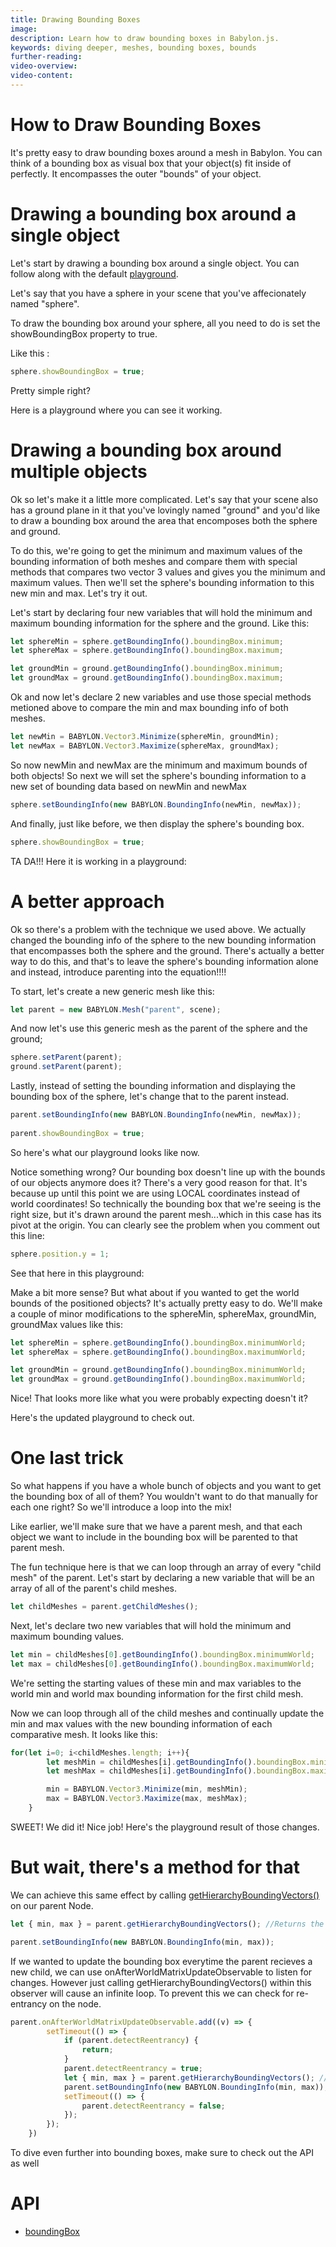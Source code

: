```yaml
---
title: Drawing Bounding Boxes
image: 
description: Learn how to draw bounding boxes in Babylon.js.
keywords: diving deeper, meshes, bounding boxes, bounds
further-reading:
video-overview:
video-content:
---
```


# How to Draw Bounding Boxes

It's pretty easy to draw bounding boxes around a mesh in Babylon. You can think of a bounding box as visual box that your object(s) fit inside of perfectly. It encompasses the outer "bounds" of your object.

# Drawing a bounding box around a single object

Let's start by drawing a bounding box around a single object. You can follow along with the default [playground](https://playground.babylonjs.com/).

Let's say that you have a sphere in your scene that you've affecionately named "sphere".

To draw the bounding box around your sphere, all you need to do is set the showBoundingBox property to true.

Like this :
```javascript
sphere.showBoundingBox = true;
```
Pretty simple right? 

Here is a playground where you can see it working. <Playground id="#4F33I3" title="Drawing A Box Around A Single Object" description="Simple example of drawing a bounding box around a single object."/>

# Drawing a bounding box around multiple objects

Ok so let's make it a little more complicated. Let's say that your scene also has a ground plane in it that you've lovingly named "ground" and you'd like to draw a bounding box around the area that encomposes both the sphere and ground. 

To do this, we're going to get the minimum and maximum values of the bounding information of both meshes and compare them with special methods that compares two vector 3 values and gives you the minimum and maximum values. Then we'll set the sphere's bounding information to this new min and max. Let's try it out.

Let's start by declaring four new variables that will hold the minimum and maximum bounding information for the sphere and the ground. Like this:

```javascript
let sphereMin = sphere.getBoundingInfo().boundingBox.minimum;
let sphereMax = sphere.getBoundingInfo().boundingBox.maximum;

let groundMin = ground.getBoundingInfo().boundingBox.minimum;
let groundMax = ground.getBoundingInfo().boundingBox.maximum;
```

Ok and now let's declare 2 new variables and use those special methods metioned above to compare the min and max bounding info of both meshes.

```javascript
let newMin = BABYLON.Vector3.Minimize(sphereMin, groundMin);
let newMax = BABYLON.Vector3.Maximize(sphereMax, groundMax);
```

So now newMin and newMax are the minimum and maximum bounds of both objects! So next we will set the sphere's bounding information to a new set of bounding data based on newMin and newMax

```javascript
sphere.setBoundingInfo(new BABYLON.BoundingInfo(newMin, newMax));
```

And finally, just like before, we then display the sphere's bounding box.

```javascript
sphere.showBoundingBox = true;
```

TA DA!!! Here it is working in a playground: <Playground id="#4F33I3#1" title="Drawing A Box Around Multiple Objects" description="Simple example of drawing a bounding box around multiple objects."/>

# A better approach

Ok so there's a problem with the technique we used above. We actually changed the bounding info of the sphere to the new bounding information that encompasses both the sphere and the ground. There's actually a better way to do this, and that's to leave the sphere's bounding information alone and instead, introduce parenting into the equation!!!!

To start, let's create a new generic mesh like this:

```javascript
let parent = new BABYLON.Mesh("parent", scene);
```

And now let's use this generic mesh as the parent of the sphere and the ground;

```javascript
sphere.setParent(parent);
ground.setParent(parent);
```

Lastly, instead of setting the bounding information and displaying the bounding box of the sphere, let's change that to the parent instead.

```javascript
parent.setBoundingInfo(new BABYLON.BoundingInfo(newMin, newMax));
    
parent.showBoundingBox = true;
```

So here's what our playground looks like now. <Playground id="#4F33I3#2" title="A Better Approach For Bounding Boxes" description="Better example of drawing bounding boxes."/>

Notice something wrong? Our bounding box doesn't line up with the bounds of our objects anymore does it? There's a very good reason for that. It's because up until this point we are using LOCAL coordinates instead of world coordinates! So technically the bounding box that we're seeing is the right size, but it's drawn around the parent mesh...which in this case has its pivot at the origin. You can clearly see the problem when you comment out this line:

```javascript
sphere.position.y = 1;
```

See that here in this playground: <Playground id="#4F33I3#3" title="A Fixed Better Approach For Bounding Boxes" description="Better example of drawing bounding boxes fixed."/>

Make a bit more sense? But what about if you wanted to get the world bounds of the positioned objects? It's actually pretty easy to do. We'll make a couple of minor modifications to the sphereMin, sphereMax, groundMin, groundMax values like this:

```javascript
let sphereMin = sphere.getBoundingInfo().boundingBox.minimumWorld;
let sphereMax = sphere.getBoundingInfo().boundingBox.maximumWorld;

let groundMin = ground.getBoundingInfo().boundingBox.minimumWorld;
let groundMax = ground.getBoundingInfo().boundingBox.maximumWorld;
```

Nice! That looks more like what you were probably expecting doesn't it?

Here's the updated playground to check out. <Playground id="#4F33I3#4" title="World Transform Bounding Boxes" description="Simple example of drawing bounding boxes in world space."/>

# One last trick

So what happens if you have a whole bunch of objects and you want to get the bounding box of all of them? You wouldn't want to do that manually for each one right? So we'll introduce a loop into the mix!

Like earlier, we'll make sure that we have a parent mesh, and that each object we want to include in the bounding box will be parented to that parent mesh.

The fun technique here is that we can loop through an array of every "child mesh" of the parent. Let's start by declaring a new variable that will be an array of all of the parent's child meshes.

```javascript
let childMeshes = parent.getChildMeshes();
```

Next, let's declare two new variables that will hold the minimum and maximum bounding values.

```javascript
let min = childMeshes[0].getBoundingInfo().boundingBox.minimumWorld;
let max = childMeshes[0].getBoundingInfo().boundingBox.maximumWorld;
```

We're setting the starting values of these min and max variables to the world min and world max bounding information for the first child mesh.

Now we can loop through all of the child meshes and continually update the min and max values with the new bounding information of each comparative mesh. It looks like this:

```javascript
for(let i=0; i<childMeshes.length; i++){
        let meshMin = childMeshes[i].getBoundingInfo().boundingBox.minimumWorld;
        let meshMax = childMeshes[i].getBoundingInfo().boundingBox.maximumWorld;

        min = BABYLON.Vector3.Minimize(min, meshMin);
        max = BABYLON.Vector3.Maximize(max, meshMax);
    }
```

SWEET! We did it! Nice job! Here's the playground result of those changes. <Playground id="#4F33I3#6" title="Loop Through Meshes to Draw Bounding Box" description="Simple example of looping through meshes to draw an overall bounding box."/>

# But wait, there's a method for that

We can achieve this same effect by calling [getHierarchyBoundingVectors()](https://doc.babylonjs.com/typedoc/classes/BABYLON.Node#getHierarchyBoundingVectors) on our parent Node.

```javascript
let { min, max } = parent.getHierarchyBoundingVectors(); //Returns the bounding vectors of a Node and all its children 

parent.setBoundingInfo(new BABYLON.BoundingInfo(min, max));
```
 <Playground id="#4F33I3#793" title="Using getHierarchyBoundingVectors()" description="Example of using getHierarchyBoundingVectors() method to draw overall bounding box"/>

If we wanted to update the bounding box everytime the parent recieves a new child, we can use onAfterWorldMatrixUpdateObservable to listen for changes. However just calling getHierarchyBoundingVectors() within this observer will cause an infinite loop. To prevent this we can check for re-entrancy on the node. 

```javascript
parent.onAfterWorldMatrixUpdateObservable.add((v) => {
        setTimeout(() => {
            if (parent.detectReentrancy) {
                return;
            }
            parent.detectReentrancy = true;
            let { min, max } = parent.getHierarchyBoundingVectors(); //triggers observable causing infinite loop
            parent.setBoundingInfo(new BABYLON.BoundingInfo(min, max));
            setTimeout(() => {
                parent.detectReentrancy = false;
            });
        });
    })
```

 <Playground id="#4F33I3#794" title="Updating bounding box on child added" description="Update the bounding box when a node gets a new child"/>
 

To dive even further into bounding boxes, make sure to check out the API as well

# API

- [boundingBox](/typedoc/classes/babylon.boundingbox)


